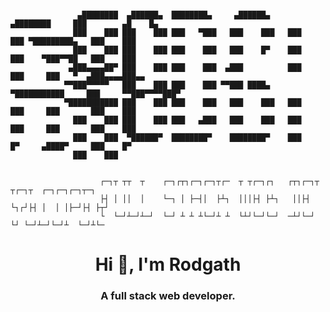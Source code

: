```

               ▄████████  ▄██████▄  ████████▄     ▄██████▄     ▄████████     ███        ▄█    █▄    
              ███    ███ ███    ███ ███   ▀███   ███    ███   ███    ███ ▀█████████▄   ███    ███   
              ███    ███ ███    ███ ███    ███   ███    █▀    ███    ███    ▀███▀▀██   ███    ███   
             ▄███▄▄▄▄██▀ ███    ███ ███    ███  ▄███          ███    ███     ███   ▀  ▄███▄▄▄▄███▄▄ 
            ▀▀███▀▀▀▀▀   ███    ███ ███    ███ ▀▀███ ████▄  ▀███████████     ███     ▀▀███▀▀▀▀███▀  
            ▀███████████ ███    ███ ███    ███   ███    ███   ███    ███     ███       ███    ███   
              ███    ███ ███    ███ ███   ▄███   ███    ███   ███    ███     ███       ███    ███   
              ███    ███  ▀██████▀  ████████▀    ████████▀    ███    █▀     ▄████▀     ███    █▀    
              ███    ███                                                                            
                                       
                                               
                    ┌─┐┬ ┬┬  ┬    ┌─┐┌┬┐┌─┐┌─┐┬┌─  ┬ ┬┌─┐┌┐   ┌┬┐┌─┐┬  ┬┌─┐┬  ┌─┐┌─┐┌─┐┬─┐
                    ├┤ │ ││  │    └─┐ │ ├─┤│  ├┴┐  │││├┤ ├┴┐   ││├┤ └┐┌┘├┤ │  │ │├─┘├┤ ├┬┘
                    └  └─┘┴─┘┴─┘  └─┘ ┴ ┴ ┴└─┘┴ ┴  └┴┘└─┘└─┘  ─┴┘└─┘ └┘ └─┘┴─┘└─┘┴  └─┘┴└─
```



<h1 align="center">Hi 👋, I'm Rodgath</h1>
<h3 align="center">A full stack web developer.</h3>






<!--
<p align="left"><img src="https://komarev.com/ghpvc/?username=rodgath&style=flat-square&color=brightgreen&label=PROFILE+VIEWS" alt="rodgath" /></p>

<p><img src="https://github-readme-stats.vercel.app/api?username=rodgath&show_icons=true&include_all_commits=true&count_private=true&hide=contribs,issues" alt="rodgath" />
   <img src="https://github-readme-stats.vercel.app/api/top-langs/?username=rodgath&layout=compact" alt="rodgath" /></p>


### Hi there 👋

**Rodgath/Rodgath** is a ✨ _special_ ✨ repository because its `README.md` (this file) appears on your GitHub profile.

Here are some ideas to get you started:

- 🔭 I’m currently working on ...
- 🌱 I’m currently learning ...
- 👯 I’m looking to collaborate on ...
- 🤔 I’m looking for help with ...
- 💬 Ask me about ...
- 📫 How to reach me: ...
- 😄 Pronouns: ...
- ⚡ Fun fact: ...
-->
